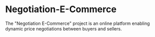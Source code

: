 # Negotiation-E-Commerce
The "Negotiation E-Commerce" project is an online platform enabling dynamic price negotiations between buyers and sellers.
